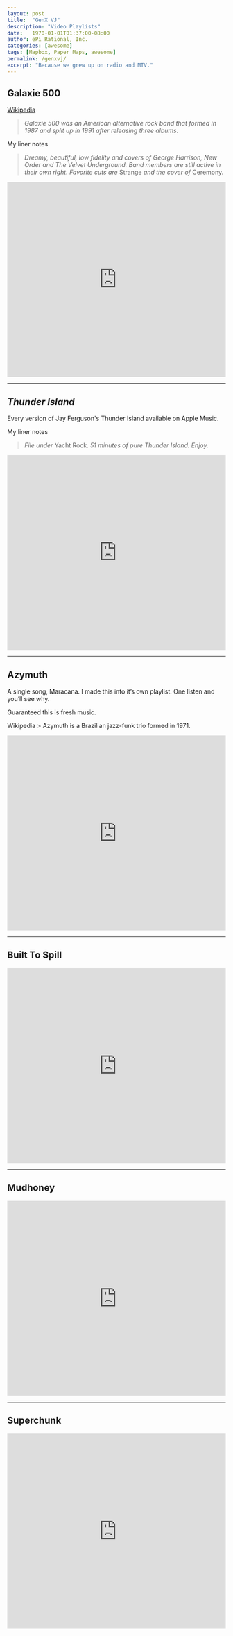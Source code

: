 ```yaml
---
layout: post
title:  "GenX VJ"
description: "Video Playlists"
date:   1970-01-01T01:37:00-08:00
author: ePi Rational, Inc.
categories: [awesome]
tags: [Mapbox, Paper Maps, awesome]
permalink: /genxvj/
excerpt: "Because we grew up on radio and MTV."
---
```





## Galaxie 500

[Wikipedia](https://en.wikipedia.org/wiki/Galaxie_500)
> *Galaxie 500 was an American alternative rock band that formed in 1987 and split up in 1991 after releasing three albums.*

My liner notes
> *Dreamy, beautiful, low fidelity and covers of George Harrison, New Order and The Velvet Underground.  Band members are still active in their own right.  Favorite cuts are* Strange *and the cover of* Ceremony.

<iframe allow="autoplay *; encrypted-media *;" frameborder="0" height="450" style="width:100%;max-width:660px;overflow:hidden;background:transparent;" sandbox="allow-forms allow-popups allow-same-origin allow-scripts allow-storage-access-by-user-activation allow-top-navigation-by-user-activation" src="https://embed.music.apple.com/us/playlist/galaxie-500/pl.u-xlyNqPds7D4EY"></iframe>

---

## *Thunder Island*

Every version of Jay Ferguson's Thunder Island available on Apple Music.  

My liner notes
> *File under* Yacht Rock.  *51 minutes of pure Thunder Island.  Enjoy.*

<iframe allow="autoplay *; encrypted-media *;" frameborder="0" height="450" style="width:100%;max-width:660px;overflow:hidden;background:transparent;" sandbox="allow-forms allow-popups allow-same-origin allow-scripts allow-storage-access-by-user-activation allow-top-navigation-by-user-activation" src="https://embed.music.apple.com/us/playlist/genxvj-jay-ferguson-thunder-island/pl.u-kv9lbmmT3Vrpg"></iframe>

---


## Azymuth

A single song, Maracana.  I made this into it’s own playlist.  One listen and you’ll see why.

Guaranteed this is fresh music.

Wikipedia > Azymuth is a Brazilian jazz-funk trio formed in 1971.

<iframe allow="autoplay *; encrypted-media *;" frameborder="0" height="450" style="width:100%;max-width:660px;overflow:hidden;background:transparent;" sandbox="allow-forms allow-popups allow-same-origin allow-scripts allow-storage-access-by-user-activation allow-top-navigation-by-user-activation" src="https://embed.music.apple.com/us/playlist/azymuth-maracana/pl.u-kv9lbXvI3Vrpg"></iframe>


---

## Built To Spill

<iframe allow="autoplay *; encrypted-media *;" frameborder="0" height="450" style="width:100%;max-width:660px;overflow:hidden;background:transparent;" sandbox="allow-forms allow-popups allow-same-origin allow-scripts allow-storage-access-by-user-activation allow-top-navigation-by-user-activation" src="https://embed.music.apple.com/us/playlist/genxvj-built-to-spill/pl.u-kv9lbKaT3Vrpg"></iframe>

---

## Mudhoney

<iframe allow="autoplay *; encrypted-media *;" frameborder="0" height="450" style="width:100%;max-width:660px;overflow:hidden;background:transparent;" sandbox="allow-forms allow-popups allow-same-origin allow-scripts allow-storage-access-by-user-activation allow-top-navigation-by-user-activation" src="https://embed.music.apple.com/us/playlist/genxvj-mudhoney/pl.u-jV89b7Nte1xV5"></iframe>

---

## Superchunk

<iframe allow="autoplay *; encrypted-media *;" frameborder="0" height="450" style="width:100%;max-width:660px;overflow:hidden;background:transparent;" sandbox="allow-forms allow-popups allow-same-origin allow-scripts allow-storage-access-by-user-activation allow-top-navigation-by-user-activation" src="https://embed.music.apple.com/us/playlist/genxvj-superchunk/pl.u-xlyNqGVs7D4EY"></iframe>
